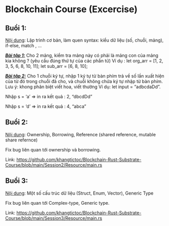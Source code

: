 # Blockchain Course (Excercise)

## Buổi 1: 

<ins>Nội dung</ins>: Lập trình cơ bản, làm quen syntax: kiểu dữ liệu (số, chuỗi, mảng), if-else, match , ...

<ins>**_Bài tập 1:_**</ins> Cho 2 mảng, kiểm tra mảng này có phải là mảng con của mảng kia không ? (yêu cầu đúng thứ tự của các phần tử)
Ví dụ : let org_arr = [1, 2, 3, 5, 6, 8, 10, 11];
            let sub_arr = [6, 8, 10];

<ins>**_Bài tập 2:_**</ins> Cho 1 chuỗi ký tự, nhập 1 ký tự từ bàn phím trả về số lần xuất hiện của từ đó trong chuỗi đã cho, và chuỗi không chứa ký tự nhập từ bàn phím. Lưu ý: khong phân biệt viết hoa, viết thường
Ví dụ: let input = “adbcdaDd”. 

Nhập s = ‘a’ => in ra kết quả : 2, “dbcdDd”

Nhập s = ‘d’ => in ra kết quả : 4, “abca”

## Buổi 2:
            
<ins>Nội dung</ins>: Ownership, Borrowing, Reference (shared reference, mutable share refernce)
            
Fix bug liên quan tới ownership và borrowing.

Link: https://github.com/khangtictoc/Blockchain-Rust-Substrate-Course/blob/main/Session2/Resource/main.rs

## Buổi 3:
            
<ins>Nội dung</ins>: Một số cấu trúc dữ liệu (Struct, Enum, Vector), Generic Type

Fix bug liên quan tới Complex-type, Generic type.

Link: https://github.com/khangtictoc/Blockchain-Rust-Substrate-Course/blob/main/Session3/Resource/main.rs
